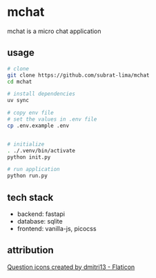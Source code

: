 # mchat
mchat is a micro chat application

## usage
```sh
# clone
git clone https://github.com/subrat-lima/mchat
cd mchat

# install dependencies
uv sync

# copy env file
# set the values in .env file
cp .env.example .env


# initialize
. ./.venv/bin/activate
python init.py

# run application
python run.py
```

## tech stack
- backend: fastapi
- database: sqlite
- frontend: vanilla-js, picocss


## attribution
[Question icons created by dmitri13 - Flaticon](https://www.flaticon.com/free-icons/question)

